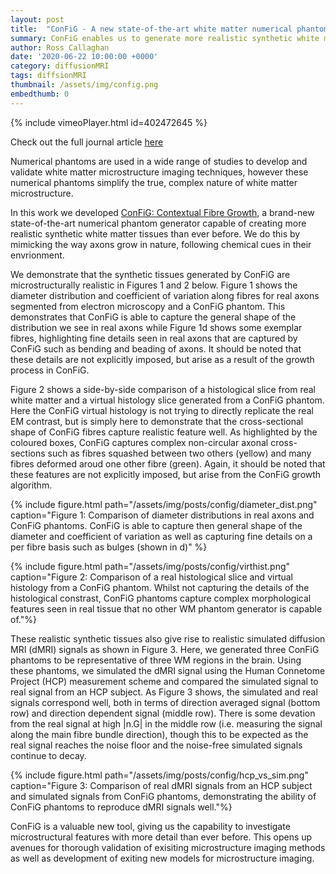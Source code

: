 ```yaml
---
layout: post
title:  "ConFiG - A new state-of-the-art white matter numerical phantom generator"
summary: ConFiG enables us to generate more realistic synthetic white matter tissues than ever
author: Ross Callaghan
date: '2020-06-22 10:00:00 +0000'
category: diffusionMRI
tags: diffsionMRI
thumbnail: /assets/img/config.png
embedthumb: 0  
---
```

{% include vimeoPlayer.html id=402472645 %}

Check out the full journal article [here](https://arxiv.org/abs/2003.10197)

Numerical phantoms are used in a wide range of studies to develop and validate white matter microstructure imaging techniques, however these numerical phantoms simplify the true, complex nature of white matter microstructure.

In this work we developed [ConFiG: Contextual Fibre Growth](https://arxiv.org/abs/2003.10197), a brand-new state-of-the-art numerical phantom generator capable of creating more realistic synthetic white matter tissues than ever before. We do this by mimicking the way axons grow in nature, following chemical cues in their envrionment.  

We demonstrate that the synthetic tissues generated by ConFiG are microstructurally realistic in Figures 1 and 2 below. Figure 1 shows the diameter distribution and coefficient of variation along fibres for real axons segmented from electron microscopy and a ConFiG phantom. This demonstrates that ConFiG is able to capture the general shape of the distribution we see in real axons while Figure 1d shows some exemplar fibres, highlighting fine details seen in real axons that are captured by ConFiG such as bending and beading of axons. It should be noted that these details are not explicitly imposed, but arise as a result of the growth process in ConFiG.

Figure 2 shows a side-by-side comparison of a histological slice from real white matter and a virtual histology slice generated from a ConFiG phantom. Here the ConFiG virtual histology is not trying to directly replicate the real EM contrast, but is simply here to demonstrate that the cross-sectional shape of ConFiG fibres capture realistic feature well. As highlighted by the coloured boxes, ConFiG captures complex non-circular axonal cross-sections such as fibres squashed between two others (yellow) and many fibres deformed aroud one other fibre (green). Again, it should be noted that these features are not explicitly imposed, but arise from the ConFiG growth algorithm.

{% include figure.html path="/assets/img/posts/config/diameter_dist.png" caption="Figure 1: Comparison of diameter distributions in real axons and ConFiG phantoms. ConFiG is able to capture then general shape of the diameter and coefficient of variation as well as capturing fine details on a per fibre basis such as bulges (shown in d)" %}

{% include figure.html path="/assets/img/posts/config/virthist.png" caption="Figure 2: Comparison of a real histological slice and virtual histology from a ConFiG phantom. Whilst not capturing the details of the histological constrast, ConFiG phantoms capture complex morphological features seen in real tissue that no other WM phantom generator is capable of."%}

These realistic synthetic tissues also give rise to realistic simulated diffusion MRI (dMRI) signals as shown in Figure 3. Here, we generated three ConFiG phantoms to be representative of three WM regions in the brain. Using these phantoms, we simulated the dMRI signal using the Human Connetome Project (HCP) measurement scheme and compared the simulated signal to real signal from an HCP subject. As Figure 3 shows, the simulated and real signals correspond well, both in terms of direction averaged signal (bottom row) and direction dependent signal (middle row). There is some devation from the real signal at high &#124;n.G&#124; in the middle row (i.e. measuring the signal along the main fibre bundle direction), though this to be expected as the real signal reaches the noise floor and the noise-free simulated signals continue to decay.

{% include figure.html path="/assets/img/posts/config/hcp_vs_sim.png" caption="Figure 3: Comparison of real dMRI signals from an HCP subject and simulated signals from ConFiG phantoms, demonstrating the ability of ConFiG phantoms to reproduce dMRI signals well."%}

ConFiG is a valuable new tool, giving us the capability to investigate microstructural features with more detail than ever before. This opens up avenues for thorough validation of exisiting microstructure imaging methods as well as development of exiting new models for microstructure imaging. 
